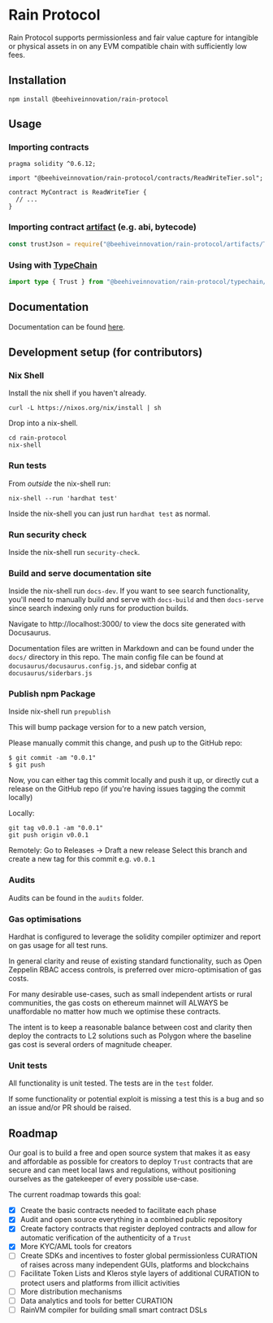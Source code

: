 # Rain Protocol

Rain Protocol supports permissionless and fair value capture for intangible or
physical assets in on any EVM compatible chain with sufficiently low fees.

## Installation

```console
npm install @beehiveinnovation/rain-protocol
```

## Usage

### Importing contracts

```solidity
pragma solidity ^0.6.12;

import "@beehiveinnovation/rain-protocol/contracts/ReadWriteTier.sol";

contract MyContract is ReadWriteTier {
  // ...
}
```

### Importing contract [artifact](https://hardhat.org/guides/compile-contracts.html#artifacts) (e.g. abi, bytecode)

```typescript
const trustJson = require("@beehiveinnovation/rain-protocol/artifacts/Trust.json");
```

### Using with [TypeChain](https://github.com/dethcrypto/TypeChain)

```typescript
import type { Trust } from "@beehiveinnovation/rain-protocol/typechain/Trust";
```

## Documentation

Documentation can be found [here](https://beehive-innovation.github.io/rain-protocol).

## Development setup (for contributors)

### Nix Shell

Install the nix shell if you haven't already.

```
curl -L https://nixos.org/nix/install | sh
```

Drop into a nix-shell.

```
cd rain-protocol
nix-shell
```

### Run tests

From _outside_ the nix-shell run:

```
nix-shell --run 'hardhat test'
```

Inside the nix-shell you can just run `hardhat test` as normal.

### Run security check

Inside the nix-shell run `security-check`.

### Build and serve documentation site

Inside the nix-shell run `docs-dev`. If you want to see search functionality,
you'll need to manually build and serve with `docs-build` and then `docs-serve`
since search indexing only runs for production builds.

Navigate to http://localhost:3000/ to view the docs site generated with
Docusaurus.

Documentation files are written in Markdown and can be found under the `docs/`
directory in this repo. The main config file can be found at
`docusaurus/docusaurus.config.js`, and sidebar config at
`docusaurus/siderbars.js`

### Publish npm Package

Inside nix-shell run `prepublish`

This will bump package version for to a new patch version,

Please manually commit this change, and push up to the GitHub repo:

```console
$ git commit -am "0.0.1"
$ git push
```

Now, you can either tag this commit locally and push it up, or directly cut a release on the GitHub repo (if you're having issues tagging the commit locally)

Locally:
```console
git tag v0.0.1 -am "0.0.1"
git push origin v0.0.1
```

Remotely:
Go to Releases -> Draft a new release
Select this branch and create a new tag for this commit e.g. `v0.0.1`

### Audits

Audits can be found in the `audits` folder.

### Gas optimisations

Hardhat is configured to leverage the solidity compiler optimizer and report on
gas usage for all test runs.

In general clarity and reuse of existing standard functionality, such as
Open Zeppelin RBAC access controls, is preferred over micro-optimisation of gas
costs.

For many desirable use-cases, such as small independent artists or rural
communities, the gas costs on ethereum mainnet will ALWAYS be unaffordable no
matter how much we optimise these contracts.

The intent is to keep a reasonable balance between cost and clarity then deploy
the contracts to L2 solutions such as Polygon where the baseline gas cost is
several orders of magnitude cheaper.

### Unit tests

All functionality is unit tested. The tests are in the `test` folder.

If some functionality or potential exploit is missing a test this is a bug and
so an issue and/or PR should be raised.

## Roadmap

Our goal is to build a free and open source system that makes it as easy and
affordable as possible for creators to deploy `Trust` contracts that are secure
and can meet local laws and regulations, without positioning ourselves as the
gatekeeper of every possible use-case.

The current roadmap towards this goal:

- [x] Create the basic contracts needed to facilitate each phase
- [x] Audit and open source everything in a combined public repository
- [x] Create factory contracts that register deployed contracts and allow for
      automatic verification of the authenticity of a `Trust`
- [x] More KYC/AML tools for creators
- [ ] Create SDKs and incentives to foster global permissionless CURATION of
      raises across many independent GUIs, platforms and blockchains
- [ ] Facilitate Token Lists and Kleros style layers of additional CURATION to
      protect users and platforms from illicit activities
- [ ] More distribution mechanisms
- [ ] Data analytics and tools for better CURATION
- [ ] RainVM compiler for building small smart contract DSLs

